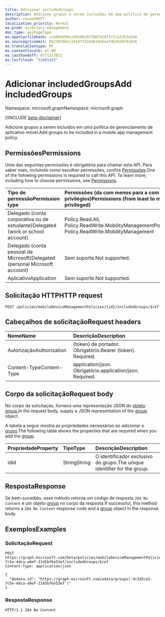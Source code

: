 ```yaml
---
title: Adicionar includedGroups
description: Adicione grupos a serem incluídos em uma política de gerenciamento de aplicativo móvel.
author: ravennMSFT
localization_priority: Normal
ms.prod: directory-management
doc_type: apiPageType
ms.openlocfilehash: cce0d4d98ca36506297780f424f371ca31b3e5d0
ms.sourcegitcommit: 8b23038be1141d7f22eb61de6aafdb16d4f9c826
ms.translationtype: MT
ms.contentlocale: pt-BR
ms.lasthandoff: 07/13/2021
ms.locfileid: "53401425"
---
```

# <a name="add-includedgroups"></a><span data-ttu-id="36308-103">Adicionar includedGroups</span><span class="sxs-lookup"><span data-stu-id="36308-103">Add includedGroups</span></span>

<span data-ttu-id="36308-104">Namespace: microsoft.graph</span><span class="sxs-lookup"><span data-stu-id="36308-104">Namespace: microsoft.graph</span></span>

[!INCLUDE [beta-disclaimer](../../includes/beta-disclaimer.md)]

<span data-ttu-id="36308-105">Adicione grupos a serem incluídos em uma política de gerenciamento de aplicativo móvel.</span><span class="sxs-lookup"><span data-stu-id="36308-105">Add groups to be included in a mobile app management policy.</span></span>

## <a name="permissions"></a><span data-ttu-id="36308-106">Permissões</span><span class="sxs-lookup"><span data-stu-id="36308-106">Permissions</span></span>

<span data-ttu-id="36308-p101">Uma das seguintes permissões é obrigatória para chamar esta API. Para saber mais, incluindo como escolher permissões, confira [Permissões](/graph/permissions-reference).</span><span class="sxs-lookup"><span data-stu-id="36308-p101">One of the following permissions is required to call this API. To learn more, including how to choose permissions, see [Permissions](/graph/permissions-reference).</span></span>

|<span data-ttu-id="36308-109">Tipo de permissão</span><span class="sxs-lookup"><span data-stu-id="36308-109">Permission type</span></span>|<span data-ttu-id="36308-110">Permissões (da com menos para a com mais privilégios)</span><span class="sxs-lookup"><span data-stu-id="36308-110">Permissions (from least to most privileged)</span></span>|
|:---|:---|
|<span data-ttu-id="36308-111">Delegado (conta corporativa ou de estudante)</span><span class="sxs-lookup"><span data-stu-id="36308-111">Delegated (work or school account)</span></span>|<span data-ttu-id="36308-112">Policy.Read.All, Policy.ReadWrite.MobilityManagement</span><span class="sxs-lookup"><span data-stu-id="36308-112">Policy.Read.All, Policy.ReadWrite.MobilityManagement</span></span>|
|<span data-ttu-id="36308-113">Delegado (conta pessoal da Microsoft)</span><span class="sxs-lookup"><span data-stu-id="36308-113">Delegated (personal Microsoft account)</span></span> | <span data-ttu-id="36308-114">Sem suporte.</span><span class="sxs-lookup"><span data-stu-id="36308-114">Not supported.</span></span>|
|<span data-ttu-id="36308-115">Aplicativo</span><span class="sxs-lookup"><span data-stu-id="36308-115">Application</span></span> | <span data-ttu-id="36308-116">Sem suporte.</span><span class="sxs-lookup"><span data-stu-id="36308-116">Not supported.</span></span>|

## <a name="http-request"></a><span data-ttu-id="36308-117">Solicitação HTTP</span><span class="sxs-lookup"><span data-stu-id="36308-117">HTTP request</span></span>

<!-- {
  "blockType": "ignored"
}
-->

```http
POST /policies/mobileDeviceManagementPolicies/{id}/includedGroups/$ref
```

## <a name="request-headers"></a><span data-ttu-id="36308-118">Cabeçalhos de solicitação</span><span class="sxs-lookup"><span data-stu-id="36308-118">Request headers</span></span>
|<span data-ttu-id="36308-119">Nome</span><span class="sxs-lookup"><span data-stu-id="36308-119">Name</span></span>|<span data-ttu-id="36308-120">Descrição</span><span class="sxs-lookup"><span data-stu-id="36308-120">Description</span></span>|
|:---|:---|
|<span data-ttu-id="36308-121">Autorização</span><span class="sxs-lookup"><span data-stu-id="36308-121">Authorization</span></span>|<span data-ttu-id="36308-p102">{token} de portador. Obrigatório.</span><span class="sxs-lookup"><span data-stu-id="36308-p102">Bearer {token}. Required.</span></span>|
|<span data-ttu-id="36308-124">Content-Type</span><span class="sxs-lookup"><span data-stu-id="36308-124">Content-Type</span></span>|<span data-ttu-id="36308-p103">application/json. Obrigatório.</span><span class="sxs-lookup"><span data-stu-id="36308-p103">application/json. Required.</span></span>|

## <a name="request-body"></a><span data-ttu-id="36308-127">Corpo da solicitação</span><span class="sxs-lookup"><span data-stu-id="36308-127">Request body</span></span>
<span data-ttu-id="36308-128">No corpo da solicitação, fornece uma representação JSON do [objeto group.](../resources/group.md)</span><span class="sxs-lookup"><span data-stu-id="36308-128">In the request body, supply a JSON representation of the [group](../resources/group.md) object.</span></span>

<span data-ttu-id="36308-129">A tabela a seguir mostra as propriedades necessárias ao adicionar o [grupo](../resources/group.md).</span><span class="sxs-lookup"><span data-stu-id="36308-129">The following table shows the properties that are required when you add the [group](../resources/group.md).</span></span>

|<span data-ttu-id="36308-130">Propriedade</span><span class="sxs-lookup"><span data-stu-id="36308-130">Property</span></span>|<span data-ttu-id="36308-131">Tipo</span><span class="sxs-lookup"><span data-stu-id="36308-131">Type</span></span>|<span data-ttu-id="36308-132">Descrição</span><span class="sxs-lookup"><span data-stu-id="36308-132">Description</span></span>|
|:---|:---|:---|
|<span data-ttu-id="36308-133">id</span><span class="sxs-lookup"><span data-stu-id="36308-133">id</span></span>|<span data-ttu-id="36308-134">String</span><span class="sxs-lookup"><span data-stu-id="36308-134">String</span></span>|<span data-ttu-id="36308-135">O identificador exclusivo do grupo.</span><span class="sxs-lookup"><span data-stu-id="36308-135">The unique identifier for the group.</span></span>|

## <a name="response"></a><span data-ttu-id="36308-136">Resposta</span><span class="sxs-lookup"><span data-stu-id="36308-136">Response</span></span>

<span data-ttu-id="36308-137">Se bem-sucedido, esse método retorna um código de resposta `204 No Content` e um objeto [group](../resources/group.md) no corpo da resposta.</span><span class="sxs-lookup"><span data-stu-id="36308-137">If successful, this method returns a `204 No Content` response code and a [group](../resources/group.md) object in the response body.</span></span>

## <a name="examples"></a><span data-ttu-id="36308-138">Exemplos</span><span class="sxs-lookup"><span data-stu-id="36308-138">Examples</span></span>

### <a name="request"></a><span data-ttu-id="36308-139">Solicitação</span><span class="sxs-lookup"><span data-stu-id="36308-139">Request</span></span>

<!-- {
  "blockType": "request",
  "name": "create_group_from_groups"
}
-->

``` http
POST https://graph.microsoft.com/beta/policies/mobileDeviceManagementPolicies/dc3d2ce5-7c5e-4dca-a0ef-2145bf6e53ef/includedGroups/$ref
Content-Type: application/json

{
  "@odata.id": "https://graph.microsoft.com/odata/groups('dc3d2ce5-7c5e-4dca-a0ef-2145bf6e53ef')"
}
```

### <a name="response"></a><span data-ttu-id="36308-140">Resposta</span><span class="sxs-lookup"><span data-stu-id="36308-140">Response</span></span>

<!-- {
  "blockType": "response",
  "truncated": true
}
-->

``` http
HTTP/1.1 204 No Content
```
